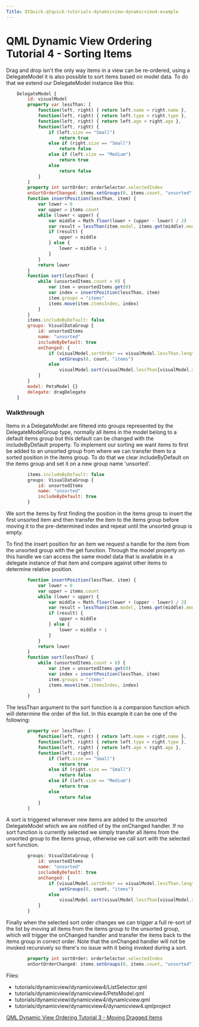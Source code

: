 ```yaml
---
Title: QtQuick.qtquick-tutorials-dynamicview-dynamicview4-example
---
```

        
QML Dynamic View Ordering Tutorial 4 - Sorting Items
====================================================

<span class="subtitle"></span>
<span id="details"></span>
Drag and drop isn't the only way items in a view can be re-ordered, using a DelegateModel it is also possible to sort items based on model data. To do that we extend our DelegateModel instance like this:

``` qml
    DelegateModel {
        id: visualModel
        property var lessThan: [
            function(left, right) { return left.name < right.name },
            function(left, right) { return left.type < right.type },
            function(left, right) { return left.age < right.age },
            function(left, right) {
                if (left.size == "Small")
                    return true
                else if (right.size == "Small")
                    return false
                else if (left.size == "Medium")
                    return true
                else
                    return false
            }
        ]
        property int sortOrder: orderSelector.selectedIndex
        onSortOrderChanged: items.setGroups(0, items.count, "unsorted")
        function insertPosition(lessThan, item) {
            var lower = 0
            var upper = items.count
            while (lower < upper) {
                var middle = Math.floor(lower + (upper - lower) / 2)
                var result = lessThan(item.model, items.get(middle).model);
                if (result) {
                    upper = middle
                } else {
                    lower = middle + 1
                }
            }
            return lower
        }
        function sort(lessThan) {
            while (unsortedItems.count > 0) {
                var item = unsortedItems.get(0)
                var index = insertPosition(lessThan, item)
                item.groups = "items"
                items.move(item.itemsIndex, index)
            }
        }
        items.includeByDefault: false
        groups: VisualDataGroup {
            id: unsortedItems
            name: "unsorted"
            includeByDefault: true
            onChanged: {
                if (visualModel.sortOrder == visualModel.lessThan.length)
                    setGroups(0, count, "items")
                else
                    visualModel.sort(visualModel.lessThan[visualModel.sortOrder])
            }
        }
        model: PetsModel {}
        delegate: dragDelegate
    }
```

<span id="walkthrough"></span>
### Walkthrough

Items in a DelegateModel are filtered into groups represented by the DelegateModelGroup type, normally all items in the model belong to a default items group but this default can be changed with the includeByDefault property. To implement our sorting we want items to first be added to an unsorted group from where we can transfer them to a sorted position in the items group. To do that we clear includeByDefault on the items group and set it on a new group name 'unsorted'.

``` qml
        items.includeByDefault: false
        groups: VisualDataGroup {
            id: unsortedItems
            name: "unsorted"
            includeByDefault: true
        }
```

We sort the items by first finding the position in the items group to insert the first unsorted item and then transfer the item to the items group before moving it to the pre-determined index and repeat until the unsorted group is empty.

To find the insert position for an item we request a handle for the item from the unsorted group with the get function. Through the model property on this handle we can access the same model data that is available in a delegate instance of that item and compare against other items to determine relative position.

``` qml
        function insertPosition(lessThan, item) {
            var lower = 0
            var upper = items.count
            while (lower < upper) {
                var middle = Math.floor(lower + (upper - lower) / 2)
                var result = lessThan(item.model, items.get(middle).model);
                if (result) {
                    upper = middle
                } else {
                    lower = middle + 1
                }
            }
            return lower
        }
        function sort(lessThan) {
            while (unsortedItems.count > 0) {
                var item = unsortedItems.get(0)
                var index = insertPosition(lessThan, item)
                item.groups = "items"
                items.move(item.itemsIndex, index)
            }
        }
```

The lessThan argument to the sort function is a comparsion function which will determine the order of the list. In this example it can be one of the following:

``` qml
        property var lessThan: [
            function(left, right) { return left.name < right.name },
            function(left, right) { return left.type < right.type },
            function(left, right) { return left.age < right.age },
            function(left, right) {
                if (left.size == "Small")
                    return true
                else if (right.size == "Small")
                    return false
                else if (left.size == "Medium")
                    return true
                else
                    return false
            }
        ]
```

A sort is triggered whenever new items are added to the unsorted DelegateModel which we are notified of by the onChanged handler. If no sort function is currently selected we simply transfer all items from the unsorted group to the items group, otherwise we call sort with the selected sort function.

``` qml
        groups: VisualDataGroup {
            id: unsortedItems
            name: "unsorted"
            includeByDefault: true
            onChanged: {
                if (visualModel.sortOrder == visualModel.lessThan.length)
                    setGroups(0, count, "items")
                else
                    visualModel.sort(visualModel.lessThan[visualModel.sortOrder])
            }
        }
```

Finally when the selected sort order changes we can trigger a full re-sort of the list by moving all items from the items group to the unsorted group, which will trigger the onChanged handler and transfer the items back to the items group in correct order. Note that the onChanged handler will not be invoked recursively so there's no issue with it being invoked during a sort.

``` qml
        property int sortOrder: orderSelector.selectedIndex
        onSortOrderChanged: items.setGroups(0, items.count, "unsorted")
```

Files:

-   tutorials/dynamicview/dynamicview4/ListSelector.qml
-   tutorials/dynamicview/dynamicview4/PetsModel.qml
-   tutorials/dynamicview/dynamicview4/dynamicview.qml
-   tutorials/dynamicview/dynamicview4/dynamicview4.qmlproject

<a href="https://developer.ubuntu.comapps/qml/sdk-15.04.6/QtQuick.tutorials-dynamicview-dynamicview3/" class="prevPage">QML Dynamic View Ordering Tutorial 3 - Moving Dragged Items</a>

